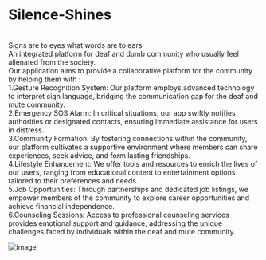 # Silence-Shines
<br>
Signs are to eyes what words are to ears
<br>
An integrated platform for deaf and dumb community who usually feel alienated from the society.
<br>
Our application aims to provide a collaborative platform for the community by helping them with : 
<br>
1.Gesture Recognition System: Our platform employs advanced technology to interpret sign language, bridging the communication gap for the deaf and mute community.
<br>
2.Emergency SOS Alarm: In critical situations, our app swiftly notifies authorities or designated contacts, ensuring immediate assistance for users in distress.
<br>
3.Community Formation: By fostering connections within the community, our platform cultivates a supportive environment where members can share experiences, seek advice, and form lasting friendships.
<br>
4.Lifestyle Enhancement: We offer tools and resources to enrich the lives of our users, ranging from educational content to entertainment options tailored to their preferences and needs.
<br>
5.Job Opportunities: Through partnerships and dedicated job listings, we empower members of the community to explore career opportunities and achieve financial independence.
<br>
6.Counseling Sessions: Access to professional counseling services provides emotional support and guidance, addressing the unique challenges faced by individuals within the deaf and mute community.
<br>

![image](https://github.com/saumil1400/Silence-Shines/assets/156677963/b7775add-6d8d-4a48-8463-d7841f313474)

